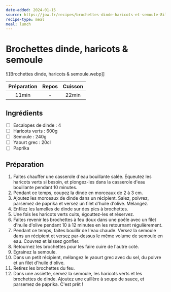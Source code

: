 ```yaml
---
date-added: 2024-01-15
source: https://jow.fr/recipes/brochettes-dinde-haricots-et-semoule-8il409afg3eokpaf0p5b
recipe-type: meal
meal: lunch
---
```


# Brochettes dinde, haricots & semoule

![[Brochettes dinde, haricots & semoule.webp]]

| Préparation | Repos | Cuisson |
|:-----------:|:-----:|:-------:|
|    11min    |   -   |  22min  |

## Ingrédients

- [ ] Escalopes de dinde : 4
- [ ] Haricots verts : 600g
- [ ] Semoule : 240g
- [ ] Yaourt grec : 20cl
- [ ] Paprika

## Préparation

1. Faites chauffer une casserole d'eau bouillante salée. Équeutez les haricots verts si besoin, et plongez-les dans la casserole d'eau bouillante pendant 10 minutes.
2. Pendant ce temps, coupez la dinde en morceaux de 2 à 3 cm.
3. Ajoutez les morceaux de dinde dans un récipient. Salez, poivrez, parsemez de paprika et versez un filet d'huile d'olive. Mélangez.
4. Enfilez les lamelles de dinde sur des pics à brochettes.
5. Une fois les haricots verts cuits, égouttez-les et réservez.
6. Faites revenir les brochettes à feu doux dans une poêle avec un filet d'huile d'olive pendant 10 à 12 minutes en les retournant régulièrement.
7. Pendant ce temps, faites bouillir de l'eau chaude. Versez la semoule dans un récipient et versez par-dessus le même volume de semoule en eau. Couvrez et laissez gonfler.
8. Retournez les brochettes pour les faire cuire de l'autre coté.
9. Égrainez la semoule.
10. Dans un petit récipient, mélangez le yaourt grec avec du sel, du poivre et un filet d'huile d'olive.
11. Retirez les brochettes du feu.
12. Dans une assiette, servez la semoule, les haricots verts et les brochettes de dinde. Ajoutez une cuillère à soupe de sauce, et parsemez de paprika. C'est prêt !
